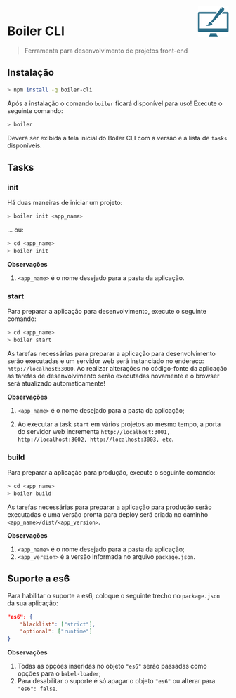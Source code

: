 <img height="70" align="right" src="https://raw.githubusercontent.com/baltazzar/boiler-cli/master/logo.png"> 

# Boiler CLI
> Ferramenta para desenvolvimento de projetos front-end

## Instalação

```bash
> npm install -g boiler-cli
```

Após a instalação o comando `boiler` ficará disponível para uso! Execute o seguinte comando:

```bash
> boiler
```

Deverá ser exibida a tela inicial do Boiler CLI com a versão e a lista de `tasks` disponíveis.

## Tasks

### init

Há duas maneiras de iniciar um projeto:

```bash
> boiler init <app_name>
```

... ou:

```bash
> cd <app_name>
> boiler init
```

**Observações**

1. `<app_name>` é o nome desejado para a pasta da aplicação.

### start

Para preparar a aplicação para desenvolvimento, execute o seguinte comando:

```bash
> cd <app_name>
> boiler start
```

As tarefas necessárias para preparar a aplicação para desenvolvimento serão executadas e um servidor web será instanciado no endereço: `http://localhost:3000`.
Ao realizar alterações no código-fonte da aplicação as tarefas de desenvolvimento serão executadas novamente e o browser será atualizado automaticamente!

**Observações**

1. `<app_name>` é o nome desejado para a pasta da aplicação;

2. Ao executar a task `start` em vários projetos ao mesmo tempo, a porta do servidor web incrementa `http://localhost:3001, http://localhost:3002, http://localhost:3003, etc`.

### build

Para preparar a aplicação para produção, execute o seguinte comando:

```bash
> cd <app_name>
> boiler build
```

As tarefas necessárias para preparar a aplicação para produção serão executadas e uma versão pronta para deploy será criada no caminho `<app_name>/dist/<app_version>`.

**Observações**

1. `<app_name>` é o nome desejado para a pasta da aplicação;
2. `<app_version>` é a versão informada no arquivo `package.json`.

## Suporte a es6

Para habilitar o suporte a es6, coloque o seguinte trecho no `package.json` da sua aplicação:

```json
"es6": {
	"blacklist": ["strict"],
	"optional": ["runtime"]
}
```

**Observações**

1. Todas as opções inseridas no objeto `"es6"` serão passadas como opções para o `babel-loader`;
2. Para desabilitar o suporte é só apagar o objeto `"es6"` ou alterar para `"es6": false`.
